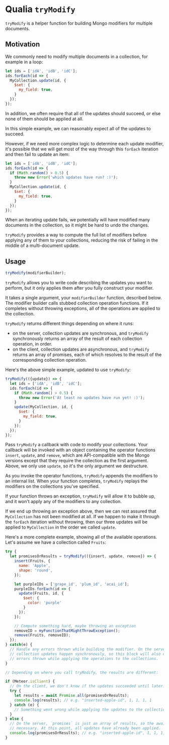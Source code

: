 # Qualia `tryModify`

`tryModify` is a helper function for building Mongo modifiers for multiple
documents.

## Motivation

We commonly need to modify multiple documents in a collection, for example in a
loop:

```js
let ids = ['idA', 'idB', 'idC'];
ids.forEach(id => {
  MyCollection.update(id, {
    $set: {
      my_field: true,
    }
  });
});
```

In addition, we often require that all of the updates should succeed, or else
none of them should be applied at all.

In this simple example, we can reasonably expect all of the updates to succeed.

However, if we need more complex logic to determine each update modifier, it's
possible that we will get most of the way through this `forEach` iteration and
then fail to update an item:

```js
let ids = ['idA', 'idB', 'idC'];
ids.forEach(id => {
  if (Math.random() > 0.5) {
    throw new Error('which updates have run? :)');
  }
  MyCollection.update(id, {
    $set: {
      my_field: true,
    }
  });
});
```

When an iterating update fails, we potentially will have modified many documents
in the collection, so it might be hard to undo the changes.

`tryModify` provides a way to compute the full list of modifiers before applying
any of them to your collections, reducing the risk of failing in the middle of
a multi-document update.

## Usage

```js
tryModify(modifierBuilder);
```

`tryModify` allows you to write code describing the updates you want to
perform, but it only applies them after you fully construct your modifier.

It takes a single argument, your `modifierBuilder` function, described below.
The modifier builder calls stubbed collection operation functions. If it
completes without throwing exceptions, all of the operations are applied to
the collection.

`tryModify` returns different things depending on where it runs:

* on the server, collection updates are synchronous, and `tryModify`
synchronously returns an array of the result of each collection operation, in
order.
* on the client, collection updates are asynchronous, and `tryModify` returns
an array of promises, each of which resolves to the result of the corresponding
collection operation.

Here's the above simple example, updated to use `tryModify`:

```js
tryModify(({update}) => {
  let ids = ['idA', 'idB', 'idC'];
  ids.forEach(id => {
    if (Math.random() > 0.5) {
      throw new Error('At least no updates have run yet! :)');
    }
    update(MyCollection, id, {
      $set: {
        my_field: true,
      }
    });
  });
});
```

Pass `tryModify` a callback with code to modify your collections. Your callback
will be invoked with an object containing the operator functions `insert`,
`update`, and `remove`, which are API-compatible with the Mongo versions except
that they require the collection as the first argument. Above, we only use
`update`, so it's the only argument we destructure.

As you invoke the operator functions, `tryModify` appends the modifiers to
an internal list. When your function completes, `tryModify` replays the
modifiers on the collections you've specified.

If your function throws an exception, `tryModify` will allow it to bubble up,
and it won't apply any of the modifiers to any collection.

If we end up throwing an exception above, then we can rest assured that `MyCollection`
has not been modified at all. If we happen to make it through the `forEach` iteration
without throwing, then our three updates will be applied to `MyCollection` in the
order we called `update`.

Here's a more complete example, showing all of the available operations. Let's assume
we have a collection called `Fruits`:

```js
try {
  let promisesOrResults = tryModify(({insert, update, remove}) => {
    insert(Fruits, {
      name: 'Apple',
      shape: 'round',
    });

    let purpleIDs = ['grape_id', 'plum_id', 'acai_id'];
    purpleIDs.forEach(id => {
      update(Fruits, id, {
        $set: {
          color: 'purple'
        }
      });
    });

    // Compute something hard, maybe throwing an exception
    removeID = myFunctionThatMightThrowException();
    remove(Fruits, removeID);
  });
} catch(e) {
  // Handle any errors thrown while building the modifier. On the server,
  // collection updates happen synchronously, so this block will also catch
  // errors thrown while applying the operations to the collections.
}

// Depending on where you call tryModify, the results are different:

if (Meteor.isClient) {
  // On the client, we don't know if the updates succeeded until later:
  try {
    let results = await Promise.all(promisesOrResults);
    console.log(results); // e.g. "inserted-apple-id", 1, 1, 1, 1
  } catch (e) {
    // Something went wrong while applying the updates to the collection
  }
} else {
  // On the server, `promises` is just an array of results, so the await is not
  // necessary. At this point, all updates have already been applied.
  console.log(promisesOrResults); // e.g. "inserted-apple-id", 1, 1, 1, 1
}
```
